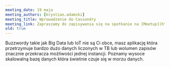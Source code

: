 ```yaml
---
meeting_date: 19 maja
meeting_authors: [krystian.adamski]
meeting_title: Wprowadzenie do Cassandry
meeting_link: Zapraszamy do zapisywania się na spotkanie na [Meetup](https://www.meetup.com/Poznan-Java-User-Group/events/278092310/)
old: true
---
```

Buzzwordy takie jak Big Data lub IoT nie są Ci obce, masz aplikację która przetrzymuje bardzo dużo danych liczonych w TB lub wolumen zapisów znacznie przekracza możliwości jednej instancji. Poznamy wysoce skalowalną bazę danych która świetnie czuje się w morzu danych.
